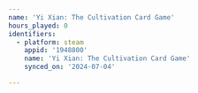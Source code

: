 ```yaml
---
name: 'Yi Xian: The Cultivation Card Game'
hours_played: 0
identifiers:
  - platform: steam
    appid: '1948800'
    name: 'Yi Xian: The Cultivation Card Game'
    synced_on: '2024-07-04'

---
```

